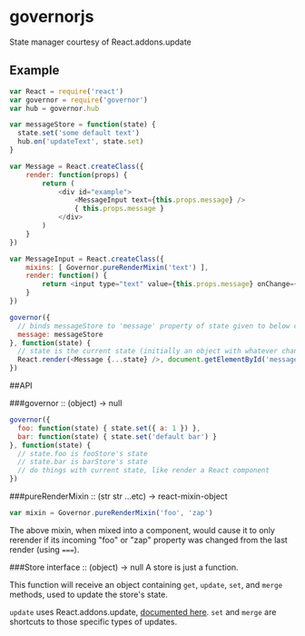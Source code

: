 # governorjs
State manager courtesy of React.addons.update

## Example
```javascript
var React = require('react')
var governor = require('governor')
var hub = governor.hub

var messageStore = function(state) {
  state.set('some default text')
  hub.on('updateText', state.set)
}

var Message = React.createClass({
	render: function(props) {
		return (
			<div id="example">
				<MessageInput text={this.props.message} />
				{ this.props.message }
			</div>
		)
	}
})

var MessageInput = React.createClass({
	mixins: [ Governor.pureRenderMixin('text') ],
	render: function() {
		return <input type="text" value={this.props.message} onChange={R.compose(hub.bind('updateText'), R.path([ 'target', 'value' ]))} />
	}
})

governor({
  // binds messageStore to 'message' property of state given to below callback
  message: messageStore
}, function(state) {
  // state is the current state (initially an object with whatever changes the above stores make)
  React.render(<Message {...state} />, document.getElementById('message'))
})
```

##API

###governor :: (object) -> null
```javascript
governor({
  foo: function(state) { state.set({ a: 1 }) },
  bar: function(state) { state.set('default bar') }
}, function(state) {
  // state.foo is fooStore's state
  // state.bar is barStore's state
  // do things with current state, like render a React component
})
```

###pureRenderMixin :: (str str ...etc) -> react-mixin-object
```javascript
var mixin = Governor.pureRenderMixin('foo', 'zap')
```
The above mixin, when mixed into a component, would cause it to only rerender if its incoming "foo" or "zap" property was changed from the last render (using ```===```).

###Store interface :: (object) -> null
A store is just a function.

This function will receive an object containing ```get```, ```update```, ```set```, and ```merge``` methods, used to update the store's state.

```update``` uses React.addons.update, [documented here](http://facebook.github.io/react/docs/update.html). ```set``` and ```merge``` are shortcuts to those specific types of updates.
